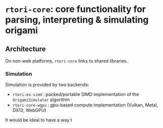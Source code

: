 # `rtori-core`: core functionality for parsing, interpreting & simulating origami

## Architecture

On non-web platforms, `rtori-core` links to shared libraries.

### Simulation

Simulation is provided by two backends:
- `rtori-os-simd` : packed/portable SIMD implementation of the `OrigamiSimulator` algorithm
- `rtori-core-wgpu` : gpu-based compute implementation (Vulkan, Metal, DX12, WebGPU)

It would be ideal to have a way t
